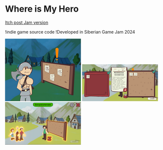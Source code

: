 # Where is My Hero

[Itch post Jam version](https://forsakenaginor.itch.io/whereismyhero)

!indie game source code
!Developed in Siberian Game Jam 2024

![screenshot](1.png)
![screenshot](2.png)
![screenshot](3.png)
